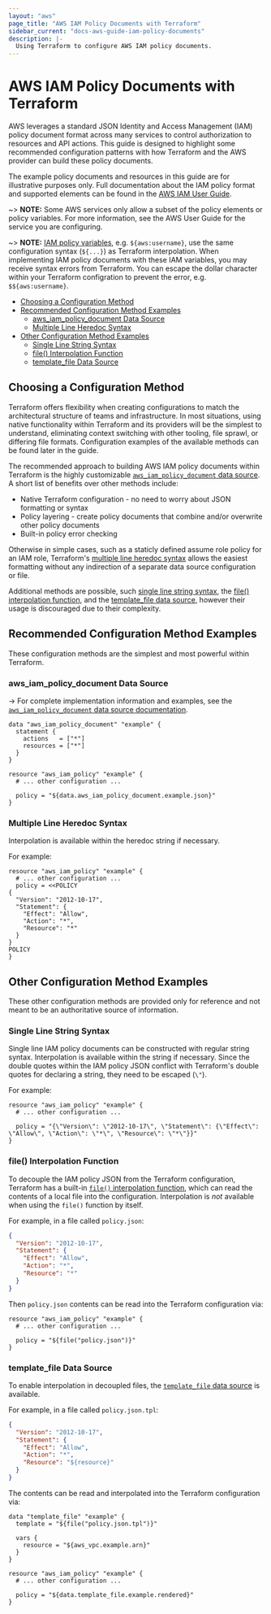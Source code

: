 ```yaml
---
layout: "aws"
page_title: "AWS IAM Policy Documents with Terraform"
sidebar_current: "docs-aws-guide-iam-policy-documents"
description: |-
  Using Terraform to configure AWS IAM policy documents.
---
```


# AWS IAM Policy Documents with Terraform

AWS leverages a standard JSON Identity and Access Management (IAM) policy document format across many services to control authorization to resources and API actions. This guide is designed to highlight some recommended configuration patterns with how Terraform and the AWS provider can build these policy documents.

The example policy documents and resources in this guide are for illustrative purposes only. Full documentation about the IAM policy format and supported elements can be found in the [AWS IAM User Guide](https://docs.aws.amazon.com/IAM/latest/UserGuide/reference_policies_elements.html).

~> **NOTE:** Some AWS services only allow a subset of the policy elements or policy variables. For more information, see the AWS User Guide for the service you are configuring.

~> **NOTE:** [IAM policy variables](https://docs.aws.amazon.com/IAM/latest/UserGuide/reference_policies_variables.html), e.g. `${aws:username}`, use the same configuration syntax (`${...}`) as Terraform interpolation. When implementing IAM policy documents with these IAM variables, you may receive syntax errors from Terraform. You can escape the dollar character within your Terraform configration to prevent the error, e.g. `$${aws:username}`.

<!-- TOC depthFrom:2 -->

- [Choosing a Configuration Method](#choosing-a-configuration-method)
- [Recommended Configuration Method Examples](#recommended-configuration-method-examples)
    - [aws_iam_policy_document Data Source](#aws_iam_policy_document-data-source)
    - [Multiple Line Heredoc Syntax](#multiple-line-heredoc-syntax)
- [Other Configuration Method Examples](#other-configuration-method-examples)
    - [Single Line String Syntax](#single-line-string-syntax)
    - [file() Interpolation Function](#file-interpolation-function)
    - [template_file Data Source](#template_file-data-source)

<!-- /TOC -->

## Choosing a Configuration Method

Terraform offers flexibility when creating configurations to match the architectural structure of teams and infrastructure. In most situations, using native functionality within Terraform and its providers will be the simplest to understand, eliminating context switching with other tooling, file sprawl, or differing file formats. Configuration examples of the available methods can be found later in the guide.

The recommended approach to building AWS IAM policy documents within Terraform is the highly customizable [`aws_iam_policy_document` data source](#aws_iam_policy_document-data-source). A short list of benefits over other methods include:

- Native Terraform configuration - no need to worry about JSON formatting or syntax
- Policy layering - create policy documents that combine and/or overwrite other policy documents
- Built-in policy error checking

Otherwise in simple cases, such as a staticly defined assume role policy for an IAM role, Terraform's [multiple line heredoc syntax](#multiple-line-heredoc-syntax) allows the easiest formatting without any indirection of a separate data source configuration or file.

Additional methods are possible, such [single line string syntax](#single-line-string-syntax), the [file() interpolation function](#file-interpolation-function), and the [template_file data source](#template_file-data-source), however their usage is discouraged due to their complexity.

## Recommended Configuration Method Examples

These configuration methods are the simplest and most powerful within Terraform.

### aws_iam_policy_document Data Source

-> For complete implementation information and examples, see the [`aws_iam_policy_document` data source documentation](/docs/providers/aws/d/iam_policy_document.html).

```hcl
data "aws_iam_policy_document" "example" {
  statement {
    actions   = ["*"]
    resources = ["*"]
  }
}

resource "aws_iam_policy" "example" {
  # ... other configuration ...

  policy = "${data.aws_iam_policy_document.example.json}"
}
```

### Multiple Line Heredoc Syntax

Interpolation is available within the heredoc string if necessary.

For example:

```hcl
resource "aws_iam_policy" "example" {
  # ... other configuration ...
  policy = <<POLICY
{
  "Version": "2012-10-17",
  "Statement": {
    "Effect": "Allow",
    "Action": "*",
    "Resource": "*"
  }
}
POLICY
}
```

## Other Configuration Method Examples

These other configuration methods are provided only for reference and not meant to be an authoritative source of information.

### Single Line String Syntax

Single line IAM policy documents can be constructed with regular string syntax. Interpolation is available within the string if necessary. Since the double quotes within the IAM policy JSON conflict with Terraform's double quotes for declaring a string, they need to be escaped (`\"`).

For example:

```hcl
resource "aws_iam_policy" "example" {
  # ... other configuration ...

  policy = "{\"Version\": \"2012-10-17\", \"Statement\": {\"Effect\": \"Allow\", \"Action\": \"*\", \"Resource\": \"*\"}}"
}
```

### file() Interpolation Function

To decouple the IAM policy JSON from the Terraform configuration, Terraform has a built-in [`file()` interpolation function](/docs/configuration/interpolation.html#file-path-), which can read the contents of a local file into the configuration. Interpolation is _not_ available when using the `file()` function by itself.

For example, in a file called `policy.json`:

```json
{
  "Version": "2012-10-17",
  "Statement": {
    "Effect": "Allow",
    "Action": "*",
    "Resource": "*"
  }
}
```

Then `policy.json` contents can be read into the Terraform configuration via:

```hcl
resource "aws_iam_policy" "example" {
  # ... other configuration ...

  policy = "${file("policy.json")}"
}
```

### template_file Data Source

To enable interpolation in decoupled files, the [`template_file` data source](/docs/providers/template/d/file.html) is available.

For example, in a file called `policy.json.tpl`:

```json
{
  "Version": "2012-10-17",
  "Statement": {
    "Effect": "Allow",
    "Action": "*",
    "Resource": "${resource}"
  }
}
```

The contents can be read and interpolated into the Terraform configuration via:

```hcl
data "template_file" "example" {
  template = "${file("policy.json.tpl")}"

  vars {
    resource = "${aws_vpc.example.arn}"
  }
}

resource "aws_iam_policy" "example" {
  # ... other configuration ...

  policy = "${data.template_file.example.rendered}"
}
```
